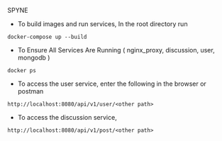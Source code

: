 SPYNE

- To build images and run services,
In the root directory run 

```
docker-compose up --build
```

- To Ensure All Services Are Running ( nginx_proxy, discussion, user, mongodb )

```
docker ps
```

- To access the user service, enter the following in the browser or postman

```
http://localhost:8080/api/v1/user/<other path>
```

- To access the discussion service,

```
http://localhost:8080/api/v1/post/<other path>
```